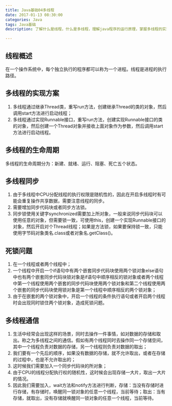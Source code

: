 ```yaml
---
title: Java基础04多线程
date: 2017-01-13 08:30:00
categories: Java
tags: Java基础
description: 了解什么是线程，什么是多线程，理解java程序的运行原理，掌握多线程的实现方案，如何获取和设置线程名称、线程调度、线程控制、线程的生命周期、如何解决线程安全问题、线程同步、Lock锁、死锁问题、线程间通信、线程的状态及状态转换、线程组、线程池、定时器。

---
```



## 线程概述
在一个操作系统中，每个独立执行的程序都可以称为一个进程。线程是进程的执行路径。
## 多线程的实现方案
1. 多线程通过继承Thread类，重写run方法，创建继承Thread的类的对象，然后调用start方法进行启动线程；
2. 多线程通过实现Runnable接口，重写run方法，创建实现Runnable接口的类的对象，然后创建一个Thread对象并接收上面对象作为参数，然后调用start方法进行启动线程。
## 多线程的生命周期
多线程的生命周期分为：新建、就绪、运行、阻塞、死亡五个状态。
## 多线程同步
1. 由于多线程中CPU分配线程的执行权限是随机性的，因此在开启多线程时有可能会重复操作共享数据，需要注意线程的同步。
2. 需要增加同步代码块或者同步方法锁。
3. 同步锁使用关键字synchronized需要加上所对象，一般来说同步代码块可以使用任意的对象，但需要锁一致，可使用this，创建一个实现Runnable接口的对象，然后开启对个Thread线程；如果是方法锁，如果要保持锁一致，只能使用字节码对象类名.class或者对象名.getClass()。
## 死锁问题
1. 在一个线程或者两个线程中；
2. 一个线程中开启一个if语句中有两个嵌套同步代码块使用两个锁对象else语句中也有两个嵌套同步代码块锁对象是if语句中顺序相反的锁对象或者两个线程中第一个线程使用两个嵌套的同步代码块使用两个锁对象和第二个线程使用两个嵌套的同步代码块使用锁对象是第一个线程中顺序相反的两个锁对象；
3. 由于在嵌套的两个锁对象中，开启一个线程的条件执行语句或者开启两个线程时会出现同时锁住两个锁对象，造成死锁问题。
## 多线程通信
1. 生活中经常会出现这样的场景，同时去操作一件事情，如对数据的存储和取出。称之为多线程之间的通信。假如有两个线程同时去操作同一个存储空间，其中一个线程负责对数据的存储，另一个线程则负责对数据的取出；
2. 我们要有一个先后的顺序，如果没有数据的存储，就不允许取出，或者在存储的过程中，也是不允许取出的；
3. 这时候我们需要加入一个同步代码块的所对象；
4. 由于CPU的线程分配执行权的随机性，这时候会出现存储一大片，取出一大片的情况。
5. 因此我们需要加入，wait方法和notify方法进行判断，存储：当没有存储时进行存储，有存储时，唤醒同一锁对象的任意一个线程，当前等待；取出：当有存储，就取出，没有存储就唤醒同一锁对象的任意一个线程，当前等待。
